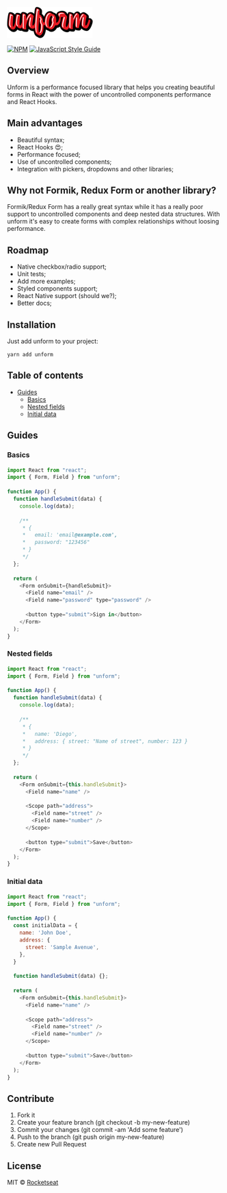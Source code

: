 ![](assets/logo.png)

[![NPM](https://img.shields.io/npm/v/unform.svg)](https://www.npmjs.com/package/unform) [![JavaScript Style Guide](https://img.shields.io/badge/code_style-standard-brightgreen.svg)](https://standardjs.com)

## Overview

Unform is a performance focused library that helps you creating beautiful forms in React with the power of uncontrolled components performance and React Hooks.

## Main advantages

- Beautiful syntax;
- React Hooks 😍;
- Performance focused;
- Use of uncontrolled components;
- Integration with pickers, dropdowns and other libraries;

## Why not Formik, Redux Form or another library?

Formik/Redux Form has a really great syntax while it has a really poor support to uncontrolled components and deep nested data structures. With unform it's easy to create forms with complex relationships without loosing performance.

<!-- ADD GIF EXAMPLE -->

## Roadmap

- Native checkbox/radio support;
- Unit tests;
- Add more examples;
- Styled components support;
- React Native support (should we?);
- Better docs;

## Installation

Just add unform to your project:

```
yarn add unform
```

## Table of contents

- [Guides](#guides)
  - [Basics](#basics)
  - [Nested fields](#nested-fields)
  - [Initial data](#initial-data)

## Guides

### Basics

```js
import React from "react";
import { Form, Field } from "unform";

function App() {
  function handleSubmit(data) {
    console.log(data);

    /**
     * {
     *   email: 'email@example.com',
     *   password: "123456"
     * }
     */
  };

  return (
    <Form onSubmit={handleSubmit}>
      <Field name="email" />
      <Field name="password" type="password" />

      <button type="submit">Sign in</button>
    </Form>
  );
}
```

### Nested fields

```js
import React from "react";
import { Form, Field } from "unform";

function App() {
  function handleSubmit(data) {
    console.log(data);

    /**
     * {
     *   name: 'Diego',
     *   address: { street: "Name of street", number: 123 }
     * }
     */
  };

  return (
    <Form onSubmit={this.handleSubmit}>
      <Field name="name" />

      <Scope path="address">
        <Field name="street" />
        <Field name="number" />
      </Scope>

      <button type="submit">Save</button>
    </Form>
  );
}
```

### Initial data

```js
import React from "react";
import { Form, Field } from "unform";

function App() {
  const initialData = {
    name: 'John Doe',
    address: {
      street: 'Sample Avenue',
    },
  }

  function handleSubmit(data) {};

  return (
    <Form onSubmit={this.handleSubmit}>
      <Field name="name" />

      <Scope path="address">
        <Field name="street" />
        <Field name="number" />
      </Scope>

      <button type="submit">Save</button>
    </Form>
  );
}
```

## Contribute

1. Fork it
2. Create your feature branch (git checkout -b my-new-feature)
3. Commit your changes (git commit -am 'Add some feature')
4. Push to the branch (git push origin my-new-feature)
5. Create new Pull Request

## License

MIT © [Rocketseat](https://github.com/Rocketseat)
